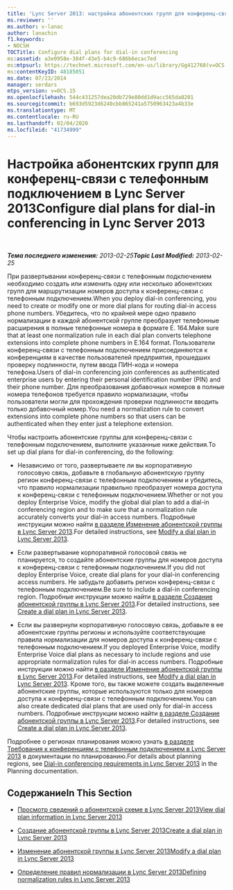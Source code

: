 ```yaml
---
title: 'Lync Server 2013: настройка абонентских групп для конференц-связи с телефонным подключением'
ms.reviewer: ''
ms.author: v-lanac
author: lanachin
f1.keywords:
- NOCSH
TOCTitle: Configure dial plans for dial-in conferencing
ms:assetid: a3e0958e-384f-43e5-b4c9-686b6ecac7ed
ms:mtpsurl: https://technet.microsoft.com/en-us/library/Gg412768(v=OCS.15)
ms:contentKeyID: 48185051
ms.date: 07/23/2014
manager: serdars
mtps_version: v=OCS.15
ms.openlocfilehash: 544c431257dea20db729e80dd1d9acc565da8201
ms.sourcegitcommit: b693d5923d6240cbb865241a5750963423a4b33e
ms.translationtype: MT
ms.contentlocale: ru-RU
ms.lasthandoff: 02/04/2020
ms.locfileid: "41734999"
---
```

<div data-xmlns="http://www.w3.org/1999/xhtml">

<div class="topic" data-xmlns="http://www.w3.org/1999/xhtml" data-msxsl="urn:schemas-microsoft-com:xslt" data-cs="http://msdn.microsoft.com/en-us/">

<div data-asp="http://msdn2.microsoft.com/asp">

# <a name="configure-dial-plans-for-dial-in-conferencing-in-lync-server-2013"></a><span data-ttu-id="7f417-102">Настройка абонентских групп для конференц-связи с телефонным подключением в Lync Server 2013</span><span class="sxs-lookup"><span data-stu-id="7f417-102">Configure dial plans for dial-in conferencing in Lync Server 2013</span></span>

</div>

<div id="mainSection">

<div id="mainBody">

<span> </span>

<span data-ttu-id="7f417-103">_**Тема последнего изменения:** 2013-02-25_</span><span class="sxs-lookup"><span data-stu-id="7f417-103">_**Topic Last Modified:** 2013-02-25_</span></span>

<span data-ttu-id="7f417-104">При развертывании конференц-связи с телефонным подключением необходимо создать или изменить одну или несколько абонентских групп для маршрутизации номеров доступа к конференц-связи с телефонным подключением.</span><span class="sxs-lookup"><span data-stu-id="7f417-104">When you deploy dial-in conferencing, you need to create or modify one or more dial plans for routing dial-in access phone numbers.</span></span> <span data-ttu-id="7f417-105">Убедитесь, что по крайней мере одно правило нормализации в каждой абонентской группе преобразует телефонные расширения в полные телефонные номера в формате E. 164.</span><span class="sxs-lookup"><span data-stu-id="7f417-105">Make sure that at least one normalization rule in each dial plan converts telephone extensions into complete phone numbers in E.164 format.</span></span> <span data-ttu-id="7f417-106">Пользователи конференц-связи с телефонным подключением присоединяются к конференциям в качестве пользователей предприятия, прошедших проверку подлинности, путем ввода ПИН-кода и номера телефона.</span><span class="sxs-lookup"><span data-stu-id="7f417-106">Users of dial-in conferencing join conferences as authenticated enterprise users by entering their personal identification number (PIN) and their phone number.</span></span> <span data-ttu-id="7f417-107">Для преобразования добавочных номеров в полные номера телефонов требуется правило нормализации, чтобы пользователи могли для прохождения проверки подлинности вводить только добавочный номер.</span><span class="sxs-lookup"><span data-stu-id="7f417-107">You need a normalization rule to convert extensions into complete phone numbers so that users can be authenticated when they enter just a telephone extension.</span></span>

<span data-ttu-id="7f417-108">Чтобы настроить абонентские группы для конференц-связи с телефонным подключением, выполните указанные ниже действия.</span><span class="sxs-lookup"><span data-stu-id="7f417-108">To set up dial plans for dial-in conferencing, do the following:</span></span>

  - <span data-ttu-id="7f417-109">Независимо от того, развертываете ли вы корпоративную голосовую связь, добавьте в глобальную абонентскую группу регион конференц-связи с телефонным подключением и убедитесь, что правило нормализации правильно преобразует номера доступа к конференц-связи с телефонным подключением.</span><span class="sxs-lookup"><span data-stu-id="7f417-109">Whether or not you deploy Enterprise Voice, modify the global dial plan to add a dial-in conferencing region and to make sure that a normalization rule accurately converts your dial-in access numbers.</span></span> <span data-ttu-id="7f417-110">Подробные инструкции можно найти [в разделе Изменение абонентской группы в Lync Server 2013](lync-server-2013-modify-a-dial-plan.md).</span><span class="sxs-lookup"><span data-stu-id="7f417-110">For detailed instructions, see [Modify a dial plan in Lync Server 2013](lync-server-2013-modify-a-dial-plan.md).</span></span>

  - <span data-ttu-id="7f417-111">Если развертывание корпоративной голосовой связь не планируется, то создайте абонентские группы для номеров доступа к конференц-связи с телефонным подключением.</span><span class="sxs-lookup"><span data-stu-id="7f417-111">If you did not deploy Enterprise Voice, create dial plans for your dial-in conferencing access numbers.</span></span> <span data-ttu-id="7f417-112">Не забудьте добавить регион конференц-связи с телефонным подключением.</span><span class="sxs-lookup"><span data-stu-id="7f417-112">Be sure to include a dial-in conferencing region.</span></span> <span data-ttu-id="7f417-113">Подробные инструкции можно найти [в разделе Создание абонентской группы в Lync Server 2013](lync-server-2013-create-a-dial-plan.md).</span><span class="sxs-lookup"><span data-stu-id="7f417-113">For detailed instructions, see [Create a dial plan in Lync Server 2013](lync-server-2013-create-a-dial-plan.md).</span></span>

  - <span data-ttu-id="7f417-114">Если вы развернули корпоративную голосовую связь, добавьте в ее абонентские группы регионы и используйте соответствующие правила нормализации для номеров доступа к конференц-связи с телефонным подключением.</span><span class="sxs-lookup"><span data-stu-id="7f417-114">If you deployed Enterprise Voice, modify Enterprise Voice dial plans as necessary to include regions and use appropriate normalization rules for dial-in access numbers.</span></span> <span data-ttu-id="7f417-115">Подробные инструкции можно найти [в разделе Изменение абонентской группы в Lync Server 2013](lync-server-2013-modify-a-dial-plan.md).</span><span class="sxs-lookup"><span data-stu-id="7f417-115">For detailed instructions, see [Modify a dial plan in Lync Server 2013](lync-server-2013-modify-a-dial-plan.md).</span></span> <span data-ttu-id="7f417-116">Кроме того, вы также можете создать выделенные абонентские группы, которые используются только для номеров доступа к конференц-связи с телефонным подключением.</span><span class="sxs-lookup"><span data-stu-id="7f417-116">You can also create dedicated dial plans that are used only for dial-in access numbers.</span></span> <span data-ttu-id="7f417-117">Подробные инструкции можно найти [в разделе Создание абонентской группы в Lync Server 2013](lync-server-2013-create-a-dial-plan.md).</span><span class="sxs-lookup"><span data-stu-id="7f417-117">For detailed instructions, see [Create a dial plan in Lync Server 2013](lync-server-2013-create-a-dial-plan.md).</span></span>

<span data-ttu-id="7f417-118">Подробнее о регионах планирования можно узнать [в разделе Требования к конференциям с телефонным подключением в Lync Server 2013](lync-server-2013-dial-in-conferencing-requirements.md) в документации по планированию.</span><span class="sxs-lookup"><span data-stu-id="7f417-118">For details about planning regions, see [Dial-in conferencing requirements in Lync Server 2013](lync-server-2013-dial-in-conferencing-requirements.md) in the Planning documentation.</span></span>

<div>

## <a name="in-this-section"></a><span data-ttu-id="7f417-119">Содержание</span><span class="sxs-lookup"><span data-stu-id="7f417-119">In This Section</span></span>

  - [<span data-ttu-id="7f417-120">Просмотр сведений о абонентской схеме в Lync Server 2013</span><span class="sxs-lookup"><span data-stu-id="7f417-120">View dial plan information in Lync Server 2013</span></span>](lync-server-2013-view-dial-plan-information.md)

  - [<span data-ttu-id="7f417-121">Создание абонентской группы в Lync Server 2013</span><span class="sxs-lookup"><span data-stu-id="7f417-121">Create a dial plan in Lync Server 2013</span></span>](lync-server-2013-create-a-dial-plan.md)

  - [<span data-ttu-id="7f417-122">Изменение абонентской группы в Lync Server 2013</span><span class="sxs-lookup"><span data-stu-id="7f417-122">Modify a dial plan in Lync Server 2013</span></span>](lync-server-2013-modify-a-dial-plan.md)

  - [<span data-ttu-id="7f417-123">Определение правил нормализации в Lync Server 2013</span><span class="sxs-lookup"><span data-stu-id="7f417-123">Defining normalization rules in Lync Server 2013</span></span>](lync-server-2013-defining-normalization-rules.md)

</div>

</div>

<span> </span>

</div>

</div>

</div>

